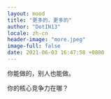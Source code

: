 ```yaml
---
layout: mood
title: "更多的，更多的"
author: "DotIN13"
locale: zh-cn
header-image: "more.jpeg"
image-full: false
date: 2021-06-03 16:47:58 +0800
---
```


你能做的，别人也能做。

你的核心竞争力在哪？
